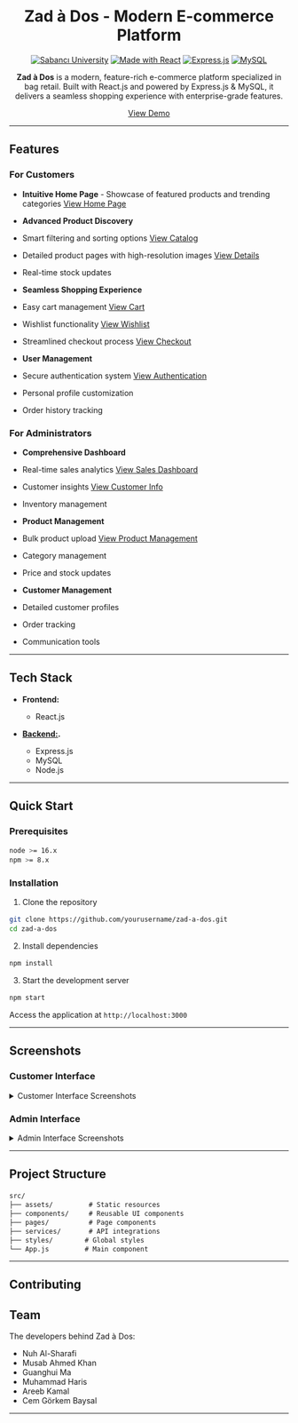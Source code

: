 

<div align="center">

# Zad à Dos - Modern E-commerce Platform

[![Sabancı University](https://img.shields.io/badge/Sabancı-University-blue.svg)](https://www.sabanciuniv.edu/en)
[![Made with React](https://img.shields.io/badge/React-20232A?style=for-the-badge&logo=react&logoColor=61DAFB)](https://reactjs.org/)
[![Express.js](https://img.shields.io/badge/Express.js-404D59?style=for-the-badge)](https://expressjs.com/)
[![MySQL](https://img.shields.io/badge/MySQL-00000F?style=for-the-badge&logo=mysql&logoColor=white)](https://www.mysql.com/)

**Zad à Dos** is a modern, feature-rich e-commerce platform specialized in bag retail. Built with React.js and powered by Express.js & MySQL, it delivers a seamless shopping experience with enterprise-grade features.

[View Demo](https://your-demo-link.com) 

</div>

---

## Features

### For Customers
  - **Intuitive Home Page** - Showcase of featured products and trending categories [View Home Page](#customer-home-page)
  - **Advanced Product Discovery** 
  - Smart filtering and sorting options [View Catalog](#customer-product-listings)
  - Detailed product pages with high-resolution images [View Details](#customer-product-details)
  - Real-time stock updates
 
    
  - **Seamless Shopping Experience**
  - Easy cart management [View Cart](#customer-shopping-cart)
  - Wishlist functionality [View Wishlist](#customer-wishlist)
  - Streamlined checkout process [View Checkout](#customer-checkout)
 
    
  -  **User Management**
  - Secure authentication system [View Authentication](#customer-authentication)
  - Personal profile customization
  - Order history tracking

### For Administrators
  - **Comprehensive Dashboard**
  - Real-time sales analytics [View Sales Dashboard](#admin-sales-dashboard)
  - Customer insights [View Customer Info](#admin-customer-management)
  - Inventory management

    
  - **Product Management**
  - Bulk product upload [View Product Management](#admin-product-management)
  - Category management
  - Price and stock updates
    
  - **Customer Management**
  - Detailed customer profiles
  - Order tracking
  - Communication tools

---

## Tech Stack

- **Frontend:**
  - React.js

- **[Backend:](https://github.com/pishmish/laback).**
  - Express.js
  - MySQL
  - Node.js

---

## Quick Start

### Prerequisites

```bash
node >= 16.x
npm >= 8.x
```

### Installation

1. Clone the repository
```bash
git clone https://github.com/yourusername/zad-a-dos.git
cd zad-a-dos
```

2. Install dependencies
```bash
npm install
```

3. Start the development server
```bash
npm start
```

Access the application at `http://localhost:3000`

---

## Screenshots

### Customer Interface

<details id="customer-interface">
<summary>Customer Interface Screenshots</summary>

#### Home Page {#customer-home-page}
![Home Page](./screenshots/SS/home_page.JPG)
*Engaging landing page with featured products and categories*

#### Product Listings {#customer-product-listings}
![Product Listings](./screenshots/SS/Product_listings.JPG)
*Comprehensive product catalog with advanced filtering*

#### Product Details {#customer-product-details}
![Product Details](./screenshots/SS/Product_details.JPG)
*Detailed product information with high-resolution images*

#### Shopping Cart {#customer-shopping-cart}
![Shopping Cart](./screenshots/SS/cart.jpg)
*Intuitive cart management system*

#### Wishlist {#customer-wishlist}
![Wishlist](./screenshots/SS/wishlist.jpg)
*Personal wishlist for saved items*

#### Authentication {#customer-authentication}
![Login Page](./screenshots/SS/login.JPG)
*Secure user login system*

![Sign-Up Page](./screenshots/SS/signup.JPG)
*User-friendly registration process*

#### Checkout {#customer-checkout}
![Checkout](./screenshots/SS/checkout.JPG)
*Streamlined checkout experience*
</details>

### Admin Interface

<details id="admin-interface">
<summary>Admin Interface Screenshots</summary>

#### Sales Dashboard {#admin-sales-dashboard}
![Sales Overview](./screenshots/SS/Sales_Overview.JPG)
*Comprehensive sales analytics and reporting*

#### Product Management {#admin-product-management}
![Manage Products](./screenshots/SS/Manage_Products.JPG)
*Advanced product management interface*

#### Customer Management {#admin-customer-management}
![Customer Info](./screenshots/SS/customer_info.JPG)
*Detailed customer insights and management*
</details>


---

## Project Structure

```
src/
├── assets/         # Static resources
├── components/     # Reusable UI components
├── pages/          # Page components
├── services/       # API integrations
├── styles/        # Global styles
└── App.js         # Main component
```

---
## Contributing

## Team

The developers behind Zad à Dos:

- Nuh Al-Sharafi 
- Musab Ahmed Khan 
- Guanghui Ma 
- Muhammad Haris 
- Areeb Kamal 
- Cem Görkem Baysal


---


